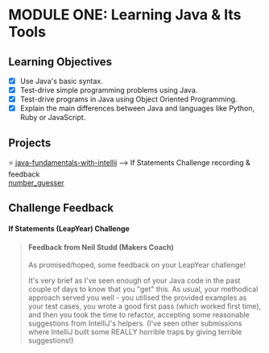 # MODULE ONE: Learning Java & Its Tools

## Learning Objectives

- [x] Use Java's basic syntax.  
- [x] Test-drive simple programming problems using Java.  
- [x] Test-drive programs in Java using Object Oriented Programming.  
- [x] Explain the main differences between Java and languages like Python, Ruby or JavaScript.  

## Projects

⭐️ [java-fundamentals-with-intellij](https://github.com/NatalieJClark/java-fundamentals-with-intellij) --> If Statements Challenge recording & feedback  
[number_guesser](https://github.com/NatalieJClark/number_guesser)

## Challenge Feedback

#### If Statements (LeapYear) Challenge

> #### Feedback from Neil Studd (Makers Coach)
> As promised/hoped, some feedback on your LeapYear challenge!
>
> It's very brief as I've seen enough of your Java code in the past couple of days to know that you "get" this. As usual, your methodical approach served you well - you utilised the provided examples as your test cases, you wrote a good first pass (which worked first time), and then you took the time to refactor, accepting some reasonable suggestions from IntelliJ's helpers. (I've seen other submissions where IntelliJ built some REALLY horrible traps by giving terrible suggestions!)
